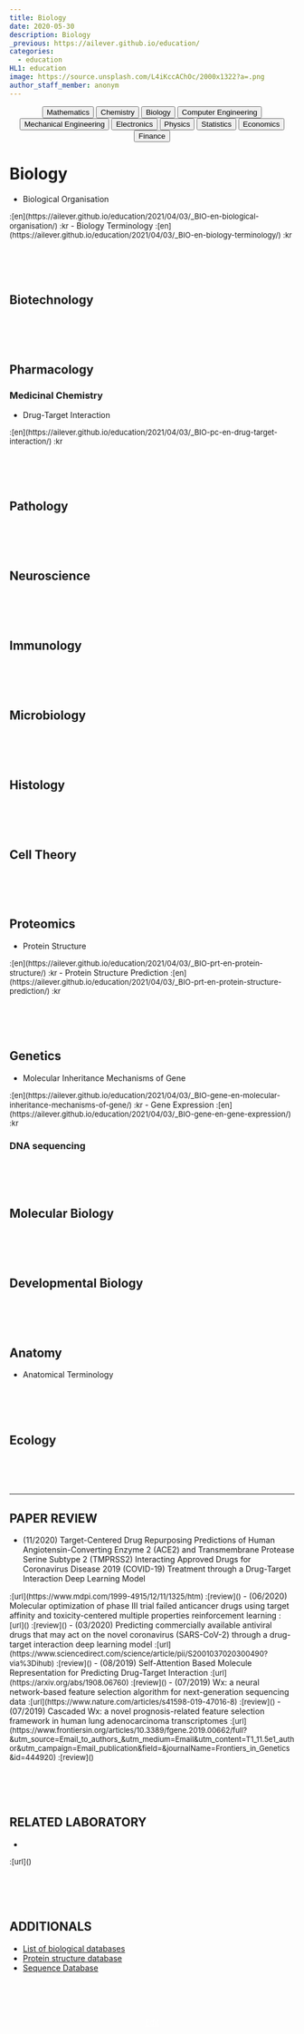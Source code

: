 ```yaml
---
title: Biology
date: 2020-05-30
description: Biology
_previous: https://ailever.github.io/education/
categories:
  - education
HL1: education
image: https://source.unsplash.com/L4iKccAChOc/2000x1322?a=.png
author_staff_member: anonym
---
```


<!-- Top Block -->
<div align="center" class="top_btn_box">
  <button class="top_btn" type="button" onclick="location.href='https://ailever.github.io/education/2020/05/30/Mathematics'">Mathematics</button>
  <button class="top_btn" type="button" onclick="location.href='https://ailever.github.io/education/2020/05/30/Chemistry'">Chemistry</button>
  <button class="top_btn" type="button" onclick="location.href='https://ailever.github.io/education/2020/05/30/Biology'">Biology</button>
  <button class="top_btn" type="button" onclick="location.href='https://ailever.github.io/education/2020/05/30/Computer-Engineering'">Computer Engineering</button>
  <button class="top_btn" type="button" onclick="location.href='https://ailever.github.io/education/2020/05/30/Mechanical-Engineering'">Mechanical Engineering</button>
  <button class="top_btn" type="button" onclick="location.href='https://ailever.github.io/education/2020/05/30/Electronics'">Electronics</button>
  <button class="top_btn" type="button" onclick="location.href='https://ailever.github.io/education/2020/05/30/Physics'">Physics</button>
  <button class="top_btn" type="button" onclick="location.href='https://ailever.github.io/education/2020/05/30/Statistics'">Statistics</button>
  <button class="top_btn" type="button" onclick="location.href='https://ailever.github.io/education/2020/05/30/Economics'">Economics</button>
  <button class="top_btn" type="button" onclick="location.href='https://ailever.github.io/education/2020/05/30/Finance'">Finance</button>  
</div>
<!-- Top Block -->

# Biology
- Biological Organisation
<span style="font-size:small;">
  :[en](https://ailever.github.io/education/2021/04/03/_BIO-en-biological-organisation/)
  :kr
</span>
- Biology Terminology
<span style="font-size:small;">
  :[en](https://ailever.github.io/education/2021/04/03/_BIO-en-biology-terminology/)
  :kr
</span>


<br><br><br>
## Biotechnology

<br><br><br>
## Pharmacology
### Medicinal Chemistry
- Drug-Target Interaction
<span style="font-size:small;">
  :[en](https://ailever.github.io/education/2021/04/03/_BIO-pc-en-drug-target-interaction/)
  :kr
</span>

<br><br><br>
## Pathology

<br><br><br>
## Neuroscience

<br><br><br>
## Immunology

<br><br><br>
## Microbiology

<br><br><br>
## Histology

<br><br><br>
## Cell Theory

<br><br><br>
## Proteomics
- Protein Structure
<span style="font-size:small;">
  :[en](https://ailever.github.io/education/2021/04/03/_BIO-prt-en-protein-structure/)
  :kr
</span>
- Protein Structure Prediction
<span style="font-size:small;">
  :[en](https://ailever.github.io/education/2021/04/03/_BIO-prt-en-protein-structure-prediction/)
  :kr
</span>


<br><br><br>
## Genetics
-  Molecular Inheritance Mechanisms of Gene
<span style="font-size:small;">
  :[en](https://ailever.github.io/education/2021/04/03/_BIO-gene-en-molecular-inheritance-mechanisms-of-gene/)
  :kr
</span>
- Gene Expression
<span style="font-size:small;">
  :[en](https://ailever.github.io/education/2021/04/03/_BIO-gene-en-gene-expression/)
  :kr
</span>

### DNA sequencing

<br><br><br>
## Molecular Biology

<br><br><br>
## Developmental Biology

<br><br><br>
## Anatomy
- Anatomical Terminology

<br><br><br>
## Ecology

<br><br><br>

--- 

## PAPER REVIEW
- (11/2020) Target-Centered Drug Repurposing Predictions of Human Angiotensin-Converting Enzyme 2 (ACE2) and Transmembrane Protease Serine Subtype 2 (TMPRSS2) Interacting Approved Drugs for Coronavirus Disease 2019 (COVID-19) Treatment through a Drug-Target Interaction Deep Learning Model
<span style="font-size:small;">
  :[url](https://www.mdpi.com/1999-4915/12/11/1325/htm)
  :[review]()
</span>
- (06/2020) Molecular optimization of phase III trial failed anticancer drugs using target affinity and toxicity-centered multiple properties reinforcement learning
<span style="font-size:small;">
  :[url]()
  :[review]()
</span>
- (03/2020) Predicting commercially available antiviral drugs that may act on the novel coronavirus (SARS-CoV-2) through a drug-target interaction deep learning model
<span style="font-size:small;">
  :[url](https://www.sciencedirect.com/science/article/pii/S2001037020300490?via%3Dihub)
  :[review]()
</span>
- (08/2019) Self-Attention Based Molecule Representation for Predicting Drug-Target Interaction
<span style="font-size:small;">
  :[url](https://arxiv.org/abs/1908.06760)
  :[review]()
</span>
- (07/2019) Wx: a neural network-based feature selection algorithm for next-generation sequencing data
<span style="font-size:small;">
  :[url](https://www.nature.com/articles/s41598-019-47016-8)
  :[review]()
</span>
- (07/2019) Cascaded Wx: a novel prognosis-related feature selection framework in human lung adenocarcinoma transcriptomes
<span style="font-size:small;">
  :[url](https://www.frontiersin.org/articles/10.3389/fgene.2019.00662/full?&utm_source=Email_to_authors_&utm_medium=Email&utm_content=T1_11.5e1_author&utm_campaign=Email_publication&field=&journalName=Frontiers_in_Genetics&id=444920)
  :[review]()
</span>



<!--

-
<span style="font-size:small;">
  :[url]()
  :[review]()
</span>

-->

<br><br><br>
## RELATED LABORATORY
-
<span style="font-size:small;">
  :[url]()
</span>


<br><br><br>
## ADDITIONALS
- [List of biological databases](https://en.wikipedia.org/wiki/List_of_biological_databases)
- [Protein structure database](https://en.wikipedia.org/wiki/Protein_structure_database)
- [Sequence Database](https://en.wikipedia.org/wiki/Sequence_database)

<br><br><br>
<!-- Bottom Block -->
<div align="center" class="bottom_btn_box">
  <span class="bottom_btn"><a href="https://github.com/ailever/ailever.github.io/blob/master/_posts/education/2020-05-30-Biology.md" target="_blank" style="color:white">Edit</a></span>
</div>
<!-- Bottom Block -->

<!-- Notice
# Mathematical Expression
- outline : $  $
- inline  : $$  $$

# Default Div Tag
- align : left, right, center
- font-size : xx-small, x-small, small, medium, large, x-large, xx-large
- font-weight : normal, bold
- color : red, orange, yellow, green, cyan, blue, purple, pink, white, gray, brown
- background-color : red, orange, yellow, green, cyan, blue, purple, pink, white, gray, brown

# Html Ref
- color code : https://htmlcolorcodes.com/
- tags : https://www.w3schools.com/tags/default.asp
- attributes : https://www.w3schools.com/tags/ref_attributes.asp
Notice -->



